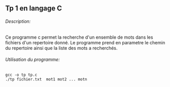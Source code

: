 ## Tp 1 en langage C 
###### Description:
Ce programme c permet la recherche d'un ensemble de mots dans les fichiers d'un repertoire donné.
Le programme prend en parametre le chemin du repertoire ainsi que la liste des mots a recherchés.
###### Utilisation du programme:
``` shell
gcc -o tp tp.c
./tp fichier.txt  mot1 mot2 ... motn

```

